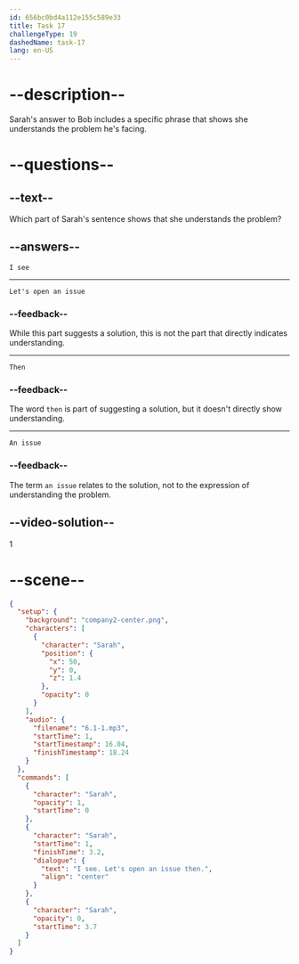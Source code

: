 ```yaml
---
id: 656bc0bd4a112e155c589e33
title: Task 17
challengeType: 19
dashedName: task-17
lang: en-US
---
```


<!-- (Audio) Sarah: I see. Let's open an issue, then. -->

# --description--

Sarah's answer to Bob includes a specific phrase that shows she understands the problem he's facing. 

# --questions--

## --text--

Which part of Sarah's sentence shows that she understands the problem?

## --answers--

`I see`

---

`Let's open an issue`

### --feedback--

While this part suggests a solution, this is not the part that directly indicates understanding.

---

`Then`

### --feedback--

The word `then` is part of suggesting a solution, but it doesn't directly show understanding.

---

`An issue`

### --feedback--

The term `an issue` relates to the solution, not to the expression of understanding the problem.

## --video-solution--

1

# --scene--

```json
{
  "setup": {
    "background": "company2-center.png",
    "characters": [
      {
        "character": "Sarah",
        "position": {
          "x": 50,
          "y": 0,
          "z": 1.4
        },
        "opacity": 0
      }
    ],
    "audio": {
      "filename": "6.1-1.mp3",
      "startTime": 1,
      "startTimestamp": 16.04,
      "finishTimestamp": 18.24
    }
  },
  "commands": [
    {
      "character": "Sarah",
      "opacity": 1,
      "startTime": 0
    },
    {
      "character": "Sarah",
      "startTime": 1,
      "finishTime": 3.2,
      "dialogue": {
        "text": "I see. Let's open an issue then.",
        "align": "center"
      }
    },
    {
      "character": "Sarah",
      "opacity": 0,
      "startTime": 3.7
    }
  ]
}
```
